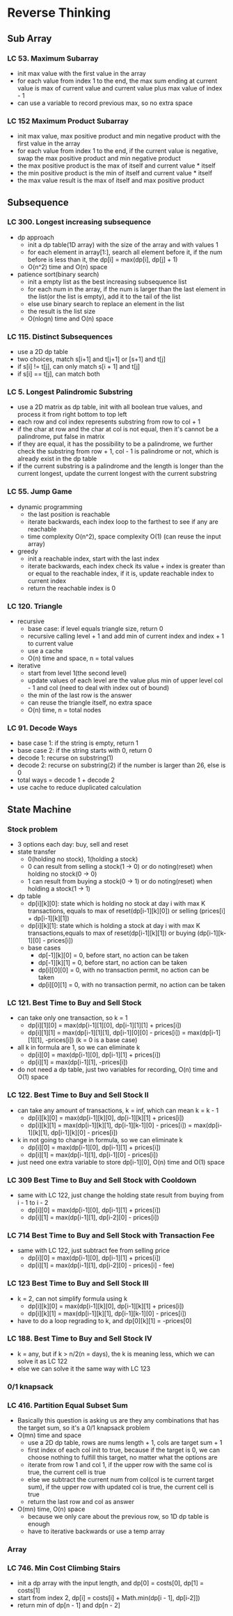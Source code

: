 # Reverse Thinking
## Sub Array
### LC 53. Maximum Subarray
* init max value with the first value in the array 
* for each value from index 1 to the end, the max sum ending at current value is max of current value and current value plus max value of index - 1
* can use a variable to record previous max, so no extra space

### LC 152 Maximum Product Subarray
* init max value, max positive product and min negative product with the first value in the array 
* for each value from index 1 to the end, if the current value is negative, swap the max positive product and min negative product
* the max positive product is the max of itself and current value * itself
* the min positive product is the min of itself and current value * itself
* the max value result is the max of itself and max positive product

## Subsequence
### LC 300. Longest increasing subsequence
* dp approach
  * init a dp table(1D array) with the size of the array and with values 1
  * for each element in array[1:], search all element before it, if the num before is less than it, the dp[i] = max(dp[i], dp[j] + 1)
  * O(n^2) time and O(n) space
* patience sort(binary search)
  * init a empty list as the best increasing subsequence list
  * for each num in the array, if the num is larger than the last element in the list(or the list is empty), add it to the tail of the list
  * else use binary search to replace an element in the list
  * the result is the list size
  * O(nlogn) time and O(n) space

### LC 115. Distinct Subsequences
* use a 2D dp table
* two choices, match s[i+1] and t[j+1] or [s+1] and t[j]
* if s[i] != t[j], can only match s[i + 1] and t[j]
* if s[i] == t[j], can match both
### LC 5. Longest Palindromic Substring
* use a 2D matrix as dp table, init with all boolean true values, and process it from right bottom to top left
* each row and col index represents substring from row to col + 1
* if the char at row and the char at col is not equal, then it's cannot be a palindrome, put false in matrix
* if they are equal, it has the possibility to be a palindrome, we further check the substring from row + 1, col - 1 is palindrome or not, which is already exist in the dp table
* if the current substring is a palindrome and the length is longer than the current longest, update the current longest with the current substring

### LC 55. Jump Game
* dynamic programming
  * the last position is reachable
  * iterate backwards, each index loop to the farthest to see if any are reachable
  * time complexity O(n^2), space complexity O(1) (can reuse the input array)
* greedy
  * init a reachable index, start with the last index
  * iterate backwards, each index check its value + index is greater than or equal to the reachable index, if it is, update reachable index to current index
  * return the reachable index is 0
### LC 120. Triangle
* recursive
  * base case: if level equals triangle size, return 0
  * recursive calling level + 1 and add min of current index and index + 1 to current value
  * use a cache
  * O(n) time and space, n = total values
* iterative
  * start from level 1(the second level)
  * update values of each level are the value plus min of upper level col - 1 and col (need to deal with index out of bound)
  * the min of the last row is the answer
  * can reuse the triangle itself, no extra space
  * O(n) time, n = total nodes

### LC 91. Decode Ways
* base case 1: if the string is empty, return 1
* base case 2: if the string starts with 0, return 0
* decode 1: recurse on substring(1)
* decode 2: recurse on substring(2) if the number is larger than 26, else is 0
* total ways = decode 1 + decode 2
* use cache to reduce duplicated calculation

## State Machine
### Stock problem
* 3 options each day: buy, sell and reset
* state transfer
  * 0(holding no stock), 1(holding a stock)
  * 0 can result from selling a stock(1 -> 0) or do noting(reset) when holding no stock(0 -> 0)
  * 1 can result from buying a stock(0 -> 1) or do noting(reset) when holding a stock(1 -> 1)
* dp table
  * dp[i][k][0]: state which is holding no stock at day i with max K transactions, equals to max of reset(dp[i-1][k][0]) or selling (prices[i] + dp[i-1][k][1])
  * dp[i][k][1]: state which is holding a stock at day i with max K transactions,equals to max of reset(dp[i-1][k][1]) or buying (dp[i-1][k-1][0] - prices[i])
  * base cases
    * dp[-1][k][0] = 0, before start, no action can be taken
    * dp[-1][k][1] = 0, before start, no action can be taken
    * dp[i][0][0] = 0, with no transaction permit, no action can be taken
    * dp[i][0][1] = 0, with no transaction permit, no action can be taken

### LC 121. Best Time to Buy and Sell Stock
* can take only one transaction, so k = 1
  * dp[i][1][0] = max(dp[i-1][1][0], dp[i-1][1][1] + prices[i])
  * dp[i][1][1] = max(dp[i-1][1][1], dp[i-1][0][0] - prices[i]) = max(dp[i-1][1][1], -prices[i]) (k = 0 is a base case)
* all k in formula are 1, so we can eliminate k
  * dp[i][0] = max(dp[i-1][0], dp[i-1][1] + prices[i])
  * dp[i][1] = max(dp[i-1][1], -prices[i])  
* do not need a dp table, just two variables for recording, O(n) time and O(1) space

### LC 122. Best Time to Buy and Sell Stock II
* can take any amount of transactions, k = inf, which can mean k = k - 1
  * dp[i][k][0] = max(dp[i-1][k][0], dp[i-1][k][1] + prices[i])
  * dp[i][k][1] = max(dp[i-1][k][1], dp[i-1][k-1][0] - prices[i]) = max(dp[i-1][k][1], dp[i-1][k][0] - prices[i])
* k in not going to change in formula, so we can eliminate k
  * dp[i][0] = max(dp[i-1][0], dp[i-1][1] + prices[i])
  * dp[i][1] = max(dp[i-1][1], dp[i-1][0] - prices[i])
* just need one extra variable to store dp[i-1][0], O(n) time and O(1) space 

### LC 309 Best Time to Buy and Sell Stock with Cooldown
* same with LC 122, just change the holding state result from buying from i - 1 to i - 2
  * dp[i][0] = max(dp[i-1][0], dp[i-1][1] + prices[i])
  * dp[i][1] = max(dp[i-1][1], dp[i-2][0] - prices[i])

### LC 714 Best Time to Buy and Sell Stock with Transaction Fee
* same with LC 122, just subtract fee from selling price
  * dp[i][0] = max(dp[i-1][0], dp[i-1][1] + prices[i])
  * dp[i][1] = max(dp[i-1][1], dp[i-2][0] - prices[i] - fee)

### LC 123 Best Time to Buy and Sell Stock III
* k = 2, can not simplify formula using k
  * dp[i][k][0] = max(dp[i-1][k][0], dp[i-1][k][1] + prices[i])
  * dp[i][k][1] = max(dp[i-1][k][1], dp[i-1][k-1][0] - prices[i])
* have to do a loop regrading to k, and dp[0][k][1] = -prices[0]

### LC 188. Best Time to Buy and Sell Stock IV
* k = any, but if k > n/2(n = days), the k is meaning less, which we can solve it as LC 122
* else we can solve it the same way with LC 123

### 0/1 knapsack
### LC 416. Partition Equal Subset Sum
* Basically this question is asking us are they any combinations that has the target sum, so it's a 0/1 knapsack problem
* O(mn) time and space
  * use a 2D dp table, rows are nums length + 1, cols are target sum + 1
  * first index of each col init to true, because if the target is 0, we can choose nothing to fulfill this target, no matter what the options are
  * iterate from row 1 and col 1, if the upper row with the same col is true, the current cell is true
  * else we subtract the current num from col(col is te current  target sum), if the upper row with updated col is true, the current cell is true
  * return the last row and col as answer
* O(mn) time, O(n) space
  * because we only care about the previous row, so 1D dp table is enough
  * have to iterative backwards or use a temp array
  
### Array
### LC 746. Min Cost Climbing Stairs
* init a dp array with the input length, and dp[0] = costs[0], dp[1] = costs[1]
* start from index 2, dp[i] = costs[i] + Math.min(dp[i - 1], dp[i-2]])
* return min of dp[n - 1] and dp[n - 2]